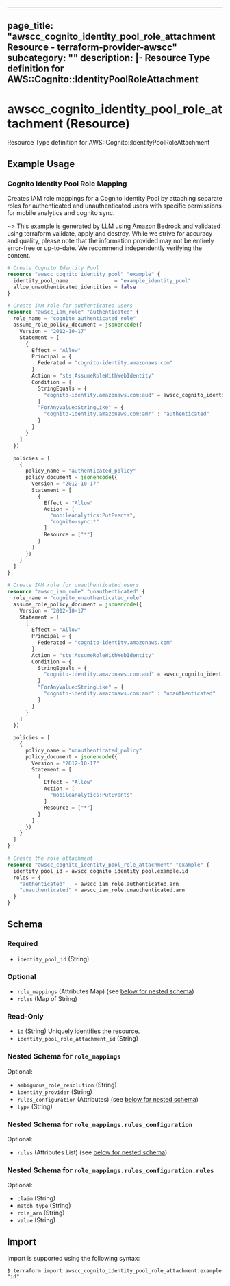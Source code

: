 
---
page_title: "awscc_cognito_identity_pool_role_attachment Resource - terraform-provider-awscc"
subcategory: ""
description: |-
  Resource Type definition for AWS::Cognito::IdentityPoolRoleAttachment
---

# awscc_cognito_identity_pool_role_attachment (Resource)

Resource Type definition for AWS::Cognito::IdentityPoolRoleAttachment

## Example Usage

### Cognito Identity Pool Role Mapping

Creates IAM role mappings for a Cognito Identity Pool by attaching separate roles for authenticated and unauthenticated users with specific permissions for mobile analytics and cognito sync.

~> This example is generated by LLM using Amazon Bedrock and validated using terraform validate, apply and destroy. While we strive for accuracy and quality, please note that the information provided may not be entirely error-free or up-to-date. We recommend independently verifying the content.

```terraform
# Create Cognito Identity Pool
resource "awscc_cognito_identity_pool" "example" {
  identity_pool_name               = "example_identity_pool"
  allow_unauthenticated_identities = false
}

# Create IAM role for authenticated users
resource "awscc_iam_role" "authenticated" {
  role_name = "cognito_authenticated_role"
  assume_role_policy_document = jsonencode({
    Version = "2012-10-17"
    Statement = [
      {
        Effect = "Allow"
        Principal = {
          Federated = "cognito-identity.amazonaws.com"
        }
        Action = "sts:AssumeRoleWithWebIdentity"
        Condition = {
          StringEquals = {
            "cognito-identity.amazonaws.com:aud" = awscc_cognito_identity_pool.example.id
          }
          "ForAnyValue:StringLike" = {
            "cognito-identity.amazonaws.com:amr" : "authenticated"
          }
        }
      }
    ]
  })

  policies = [
    {
      policy_name = "authenticated_policy"
      policy_document = jsonencode({
        Version = "2012-10-17"
        Statement = [
          {
            Effect = "Allow"
            Action = [
              "mobileanalytics:PutEvents",
              "cognito-sync:*"
            ]
            Resource = ["*"]
          }
        ]
      })
    }
  ]
}

# Create IAM role for unauthenticated users
resource "awscc_iam_role" "unauthenticated" {
  role_name = "cognito_unauthenticated_role"
  assume_role_policy_document = jsonencode({
    Version = "2012-10-17"
    Statement = [
      {
        Effect = "Allow"
        Principal = {
          Federated = "cognito-identity.amazonaws.com"
        }
        Action = "sts:AssumeRoleWithWebIdentity"
        Condition = {
          StringEquals = {
            "cognito-identity.amazonaws.com:aud" = awscc_cognito_identity_pool.example.id
          }
          "ForAnyValue:StringLike" = {
            "cognito-identity.amazonaws.com:amr" : "unauthenticated"
          }
        }
      }
    ]
  })

  policies = [
    {
      policy_name = "unauthenticated_policy"
      policy_document = jsonencode({
        Version = "2012-10-17"
        Statement = [
          {
            Effect = "Allow"
            Action = [
              "mobileanalytics:PutEvents"
            ]
            Resource = ["*"]
          }
        ]
      })
    }
  ]
}

# Create the role attachment
resource "awscc_cognito_identity_pool_role_attachment" "example" {
  identity_pool_id = awscc_cognito_identity_pool.example.id
  roles = {
    "authenticated"   = awscc_iam_role.authenticated.arn
    "unauthenticated" = awscc_iam_role.unauthenticated.arn
  }
}
```

<!-- schema generated by tfplugindocs -->
## Schema

### Required

- `identity_pool_id` (String)

### Optional

- `role_mappings` (Attributes Map) (see [below for nested schema](#nestedatt--role_mappings))
- `roles` (Map of String)

### Read-Only

- `id` (String) Uniquely identifies the resource.
- `identity_pool_role_attachment_id` (String)

<a id="nestedatt--role_mappings"></a>
### Nested Schema for `role_mappings`

Optional:

- `ambiguous_role_resolution` (String)
- `identity_provider` (String)
- `rules_configuration` (Attributes) (see [below for nested schema](#nestedatt--role_mappings--rules_configuration))
- `type` (String)

<a id="nestedatt--role_mappings--rules_configuration"></a>
### Nested Schema for `role_mappings.rules_configuration`

Optional:

- `rules` (Attributes List) (see [below for nested schema](#nestedatt--role_mappings--rules_configuration--rules))

<a id="nestedatt--role_mappings--rules_configuration--rules"></a>
### Nested Schema for `role_mappings.rules_configuration.rules`

Optional:

- `claim` (String)
- `match_type` (String)
- `role_arn` (String)
- `value` (String)

## Import

Import is supported using the following syntax:

```shell
$ terraform import awscc_cognito_identity_pool_role_attachment.example "id"
```
